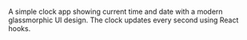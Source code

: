 A simple clock app showing current time and date with a modern glassmorphic UI design. The clock updates every second using React hooks.